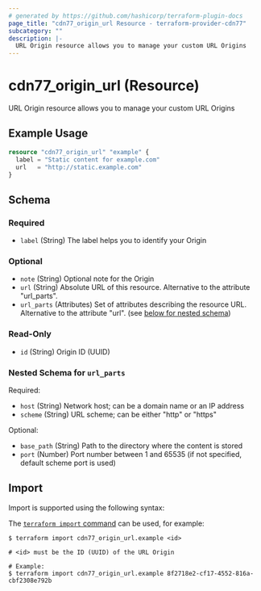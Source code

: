 ```yaml
---
# generated by https://github.com/hashicorp/terraform-plugin-docs
page_title: "cdn77_origin_url Resource - terraform-provider-cdn77"
subcategory: ""
description: |-
  URL Origin resource allows you to manage your custom URL Origins
---
```


# cdn77_origin_url (Resource)

URL Origin resource allows you to manage your custom URL Origins

## Example Usage

```terraform
resource "cdn77_origin_url" "example" {
  label = "Static content for example.com"
  url   = "http://static.example.com"
}
```

<!-- schema generated by tfplugindocs -->
## Schema

### Required

- `label` (String) The label helps you to identify your Origin

### Optional

- `note` (String) Optional note for the Origin
- `url` (String) Absolute URL of this resource. Alternative to the attribute "url_parts".
- `url_parts` (Attributes) Set of attributes describing the resource URL. Alternative to the attribute "url". (see [below for nested schema](#nestedatt--url_parts))

### Read-Only

- `id` (String) Origin ID (UUID)

<a id="nestedatt--url_parts"></a>
### Nested Schema for `url_parts`

Required:

- `host` (String) Network host; can be a domain name or an IP address
- `scheme` (String) URL scheme; can be either "http" or "https"

Optional:

- `base_path` (String) Path to the directory where the content is stored
- `port` (Number) Port number between 1 and 65535 (if not specified, default scheme port is used)

## Import

Import is supported using the following syntax:

The [`terraform import` command](https://developer.hashicorp.com/terraform/cli/commands/import) can be used, for example:

```shell
$ terraform import cdn77_origin_url.example <id>

# <id> must be the ID (UUID) of the URL Origin

# Example:
$ terraform import cdn77_origin_url.example 8f2718e2-cf17-4552-816a-cbf2308e792b
```
